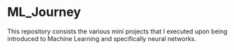 # ML_Journey
This repository consists the various mini projects that I executed upon being introduced to Machine Learning and specifically neural networks. 
